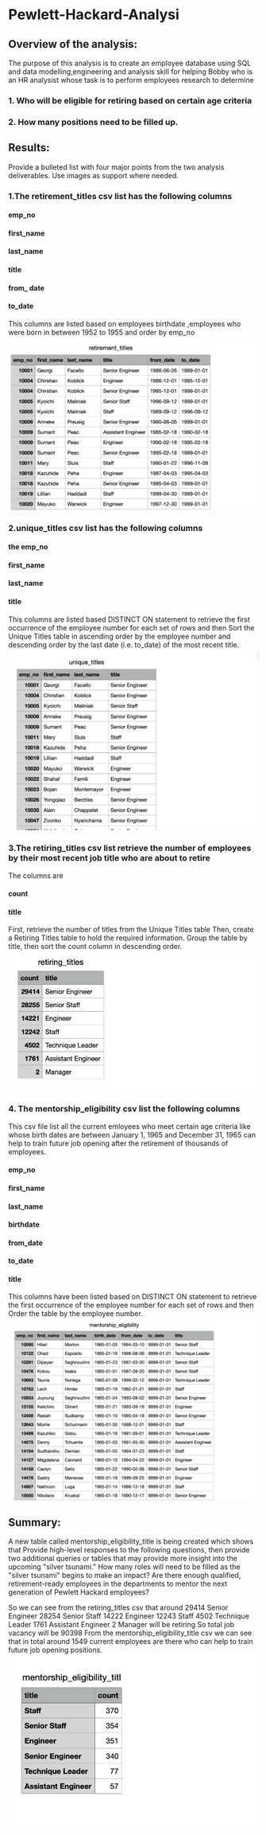 # Pewlett-Hackard-Analysi
## Overview of the analysis:
The purpose of this analysis is to create an employee database using SQL and data modelling,engineering and analysis skill for helping Bobby who is an HR analysist
whose task is to perform employees research to determine 
### 1. Who will be eligible for retiring based on certain age criteria
### 2. How many positions need to be filled up.

## Results:
Provide a bulleted list with four major points from the two analysis deliverables. Use images as support where needed.
### 1.The retirement_titles csv list has the following columns
#### emp_no
#### first_name
#### last_name
#### title
#### from_ date
#### to_date 
This columns are listed based on employees birthdate ,employees who were born in between 1952 to 1955 and order by emp_no
![](Data/retirement_titles.png?raw=true)

### 2.unique_titles csv list has the following columns
#### the emp_no
#### first_name
#### last_name
#### title
This columns are listed based DISTINCT ON statement to retrieve the first occurrence of the employee number for each set of rows and then Sort the Unique Titles table in ascending order by the employee number and descending order by the last date (i.e. to_date) of the most recent title.
![](Data/unique_titles.png?raw=true)
### 3.The retiring_titles csv list retrieve the number of employees by their most recent job title who are about to retire
 The columns are
#### count

#### title
First, retrieve the number of titles from the Unique Titles table
Then, create a Retiring Titles table to hold the required information.
Group the table by title, then sort the count column in descending order.
![](Data/retiring_titles.png?raw=true)

### 4. The mentorship_eligibility csv list the following columns
This csv file list all the current emloyees who meet certain age criteria like whose birth dates are between January 1, 1965 and December 31, 1965 can help to
train future job opening after the retirement of thousands of employees.
#### emp_no
#### first_name
#### last_name
#### birthdate
#### from_date
#### to_date
#### title
This columns have been listed based on  DISTINCT ON statement to retrieve the first occurrence of the employee number for each set of rows and  then Order the table by the employee number.
![](Data/mentorship_eligibility.png?raw=true)
## Summary:
A new table called mentorship_eligibility_title is being created which shows that
Provide high-level responses to the following questions, then provide two additional queries or tables that may provide more insight into the upcoming "silver tsunami."
How many roles will need to be filled as the "silver tsunami" begins to make an impact?
Are there enough qualified, retirement-ready employees in the departments to mentor the next generation of Pewlett Hackard employees?

So we can see from the retiring_titles csv that around
29414 Senior Engineer
28254  Senior Staff
14222 Engineer
12243 Staff
4502 Technique Leader
1761 Assistant Engineer
2 Manager will be retiring 
So total job vacancy will be 90398
From the mentorship_eligibility_title csv we can see that in total around 1549 current employees are there who can help to train future job opening positions.
![](Data/mentorship_eligibility_title.png?raw=true)

